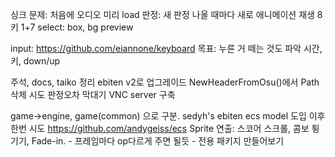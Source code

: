 싱크 문제: 처음에 오디오 미리 load
판정: 새 판정 나올 때마다 새로 애니메이션 재생 
8키 1+7
select: box, bg preview

input: https://github.com/eiannone/keyboard 
목표: 누른 거 떼는 것도 파악
시간, 키, down/up

주석, docs, taiko 정리
ebiten v2로 업그레이드
NewHeaderFromOsu()에서 Path 삭제 시도
판정오차 막대기
VNC server 구축

game->engine, game(common) 으로 구분. sedyh's ebiten ecs model 도입 이후 한번 시도
https://github.com/andygeiss/ecs
Sprite 연출: 스코어 스크롤, 콤보 튕기기, Fade-in.
    - 프레임마다 op다르게 주면 될듯
    - 전용 패키지 만들어보기